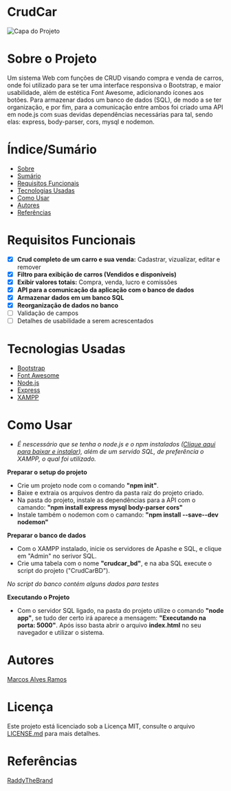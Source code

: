 # CrudCar

![Capa do Projeto](https://redegil.com.br/wp-content/uploads/2019/05/checkup.jpg)

# Sobre o Projeto

 Um sistema Web com funções de CRUD visando compra e venda de carros, onde foi utilizado para se ter uma interface responsiva o Bootstrap, e maior usabilidade, além de estética Font Awesome, adicionando ícones aos botões. Para armazenar dados um banco de dados (SQL), de modo a se ter organização, e por fim, para a comunicação entre ambos foi criado uma API em node.js com suas devidas dependências necessárias para tal, sendo elas: express, body-parser, cors, mysql e nodemon.


# Índice/Sumário

* [Sobre](#sobre-o-projeto)
* [Sumário](#índice/sumário)
* [Requisitos Funcionais](#requisitos-funcionais)
* [Tecnologias Usadas](#tecnologias-usadas)
* [Como Usar](#como-usar)
* [Autores](#autores)
* [Referências](#referências)


# Requisitos Funcionais 

- [x] **Crud completo de um carro e sua venda:** Cadastrar, vizualizar, editar e remover
- [x] **Filtro para exibição de carros (Vendidos e disponíveis)**
- [x] **Exibir valores totais:** Compra, venda, lucro e comissões
- [x] **API para a comunicação da aplicação com o banco de dados**
- [x] **Armazenar dados em um banco SQL**
- [x] **Reorganização de dados no banco**
- [ ] Validação de campos
- [ ] Detalhes de usabilidade a serem acrescentados

# Tecnologias Usadas

- [Bootstrap](https://getbootstrap.com/)
- [Font Awesome](https://fontawesome.com)
- [Node.js](https://nodejs.org)
- [Express](https://expressjs.com)
- [XAMPP](https://www.apachefriends.org)

# Como Usar

* *É nescessário que se tenha o node.js e o npm instalados ([Clique aqui para baixar e instalar](https://nodejs.org/en/download/)), além de um servido SQL, de preferência o XAMPP, o qual foi utilizado.*

**Preparar o setup do projeto**

- Crie um projeto node com o comando **"npm init"**.
- Baixe e extraia os arquivos dentro da pasta raiz do projeto criado.
- Na pasta do projeto, instale as dependências para a API com o camando: **"npm install express mysql body-parser cors"**
- Instale também o nodemon com o camando: **"npm install --save--dev nodemon"**

**Preparar o banco de dados**

- Com o XAMPP instalado, inicie os servidores de Apashe e SQL, e clique em "Admin" no serivor SQL.
- Crie uma tabela com o nome **"crudcar_bd"**, e na aba SQL execute o script do projeto ("CrudCarBD").

*No script do banco contém alguns dados para testes*

**Executando o Projeto**

- Com o servidor SQL ligado, na pasta do projeto utilize o comando **"node app"**, se tudo der certo irá aparece a mensagem: **"Executando na porta: 5000"**.
Após isso basta abrir o arquivo **index.html** no seu navegador e utilizar o sistema.

# Autores

[Marcos Alves Ramos](https://github.com/SoulSocram)

# Licença

Este projeto está licenciado sob a Licença MIT,  consulte o arquivo [LICENSE.md](LICENSE.md) para mais detalhes.

# Referências

[RaddyTheBrand](https://www.youtube.com/watch?v=f5kye3ESXE8&t=2380s)
